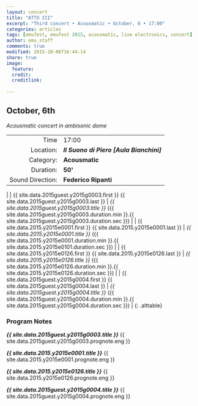 ```yaml
---
layout: concert
title: "ATTO III"
excerpt: "Third concert • Acousmatic • October, 6 • 17:00"
categories: articles
tags: [emufest, emufest 2015, acousmatic, live electronics, concert]
author: emu_staff
comments: true
modified: 2015-10-06T16:44:14
share: true
image: 
  feature: 
  credit: 
  creditlink:
   
---
```


## October, 6th

*Acousmatic concert in ambisonic dome*


|  |  |
|------------:|:------------|
| Time | 17:00 |
| Location: | ***Il Suono di Piero [Aula Bianchini]*** |
| Category: | **Acousmatic** |
| Duration: | **50'** |
| Sound Direction: | **Federico Ripanti** |
| 
| {{ site.data.2015guest.y2015g0003.first }} {{ site.data.2015guest.y2015g0003.last }} | *{{ site.data.2015guest.y2015g0003.title }}* ({{ site.data.2015guest.y2015g0003.duration.min }}.{{ site.data.2015guest.y2015g0003.duration.sec }}) |
| {{ site.data.2015.y2015e0001.first }} {{ site.data.2015.y2015e0001.last }} | *{{ site.data.2015.y2015e0001.title }}* ({{ site.data.2015.y2015e0001.duration.min }}.{{ site.data.2015.y2015e0101.duration.sec }}) |
| {{ site.data.2015.y2015e0126.first }} {{ site.data.2015.y2015e0126.last }} | *{{ site.data.2015.y2015e0126.title }}* ({{ site.data.2015.y2015e0126.duration.min }}.{{ site.data.2015.y2015e0126.duration.sec }}) |
| {{ site.data.2015guest.y2015g0004.first }} {{ site.data.2015guest.y2015g0004.last }} | *{{ site.data.2015guest.y2015g0004.title }}* ({{ site.data.2015guest.y2015g0004.duration.min }}.{{ site.data.2015guest.y2015g0004.duration.sec }}) |
{: .alttable} 

### Program Notes

***{{ site.data.2015guest.y2015g0003.title }}*** {{ site.data.2015guest.y2015g0003.prognote.eng }}

***{{ site.data.2015.y2015e0001.title }}*** {{ site.data.2015.y2015e0001.prognote.eng }}

***{{ site.data.2015.y2015e0126.title }}*** {{ site.data.2015.y2015e0126.prognote.eng }}

***{{ site.data.2015guest.y2015g0004.title }}*** {{ site.data.2015guest.y2015g0004.prognote.eng }}
